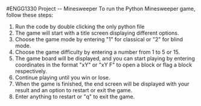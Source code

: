 #ENGG1330 Project -- Minesweeper
To run the Python Minesweeper game, follow these steps: 
1. Run the code by double clicking the only python file
2. The game will start with a title screen displaying different options. 
3. Choose the game mode by entering "1" for classical or "2" for blind mode. 
4. Choose the game difficulty by entering a number from 1 to 5 or 15. 
5. The game board will be displayed, and you can start playing by entering coordinates in the format "xY" or "xY F" to open a block or flag a block respectively. 
6. Continue playing until you win or lose. 
7. When the game is finished, the end screen will be displayed with your result and an option to restart or exit the game. 
8. Enter anything to restart or "q" to exit the game.
